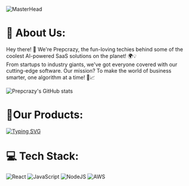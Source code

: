 ![MasterHead](https://drive.google.com/uc?export=download&id=1BqF8o-ogz3Qs1GcGcrG74-GdYrfFCCp7)
# 💫 About Us:
Hey there! 👋 We're Prepcrazy, the fun-loving techies behind some of the coolest AI-powered SaaS solutions on the planet! 🌍💡<br>From startups to industry giants, we've got everyone covered with our cutting-edge software. Our mission? To make the world of business smarter, one algorithm at a time! 🤖📈

![Prepcrazy's GitHub stats](https://github-readme-stats.vercel.app/api?username=Prepcrazy&show_icons=true&theme=radical)

# 🚀Our Products:
[![Typing SVG](https://readme-typing-svg.herokuapp.com?font=Fira+Code&duration=3000&pause=1000&color=F7F7F7&width=435&lines=Resource+Portal;Game+Portal;AI+Conversational+Companion;AI+Course+Generator;AI+Quiz+Generator)](https://git.io/typing-svg)

# 💻 Tech Stack:
![React](https://img.shields.io/badge/react-%2320232a.svg?style=for-the-badge&logo=react&logoColor=%2361DAFB) ![JavaScript](https://img.shields.io/badge/javascript-%23323330.svg?style=for-the-badge&logo=javascript&logoColor=%23F7DF1E) ![NodeJS](https://img.shields.io/badge/node.js-6DA55F?style=for-the-badge&logo=node.js&logoColor=white) ![AWS](https://img.shields.io/badge/AWS-%23FF9900.svg?style=for-the-badge&logo=amazon-aws&logoColor=white)
